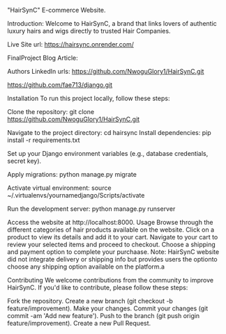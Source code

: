 "HairSynC" E-commerce Website. 

Introduction:
Welcome to HairSynC, a brand that links lovers of authentic luxury hairs and wigs directly to trusted Hair Companies.

Live Site url: https://hairsync.onrender.com/

FinalProject Blog Article:

Authors LinkedIn urls: 
https://github.com/NwoguGlory1/HairSynC.git

https://github.com/fae713/django.git

Installation
To run this project locally, follow these steps:

Clone the repository:
git clone https://github.com/NwoguGlory1/HairSynC.git

Navigate to the project directory:
cd hairsync
Install dependencies:
pip install -r requirements.txt

Set up your Django environment variables (e.g., database credentials, secret key).

Apply migrations:
python manage.py migrate

Activate virtual environment:
source ~/.virtualenvs/yournamedjango/Scripts/activate

Run the development server:
python manage.py runserver

Access the website at http://localhost:8000.
Usage
Browse through the different categories of hair products available on the website.
Click on a product to view its details and add it to your cart.
Navigate to your cart to review your selected items and proceed to checkout.
Choose a  shipping and payment option to complete your purchaase. 
Note: HairSynC website did not integrate delivery or shipping info but provides users the optionto choose any shipping option available on the platform.a

Contributing
We welcome contributions from the community to improve HairSynC. If you'd like to contribute, please follow these steps:

Fork the repository.
Create a new branch (git checkout -b feature/improvement).
Make your changes.
Commit your changes (git commit -am 'Add new feature').
Push to the branch (git push origin feature/improvement).
Create a new Pull Request.
